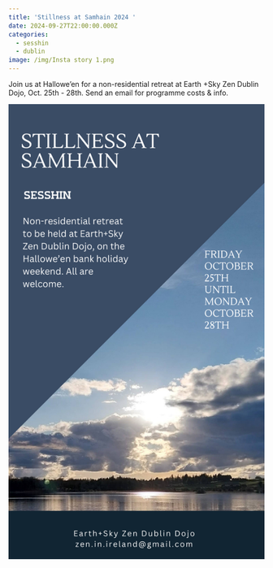 ```yaml
---
title: 'Stillness at Samhain 2024 '
date: 2024-09-27T22:00:00.000Z
categories:
  - sesshin
  - dublin
image: /img/Insta story 1.png
---
```


Join us at Hallowe’en for a non-residential retreat at Earth +Sky Zen Dublin Dojo, Oct. 25th - 28th. Send an email for programme costs & info.

![](</img/Insta story 1.png>)
